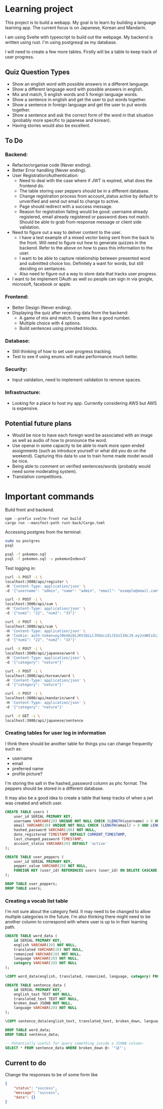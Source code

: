 # Learning project

This project is to build a webapp. My goal is to learn by building a language learning app. The current focus is on Japanese, Korean and Mandarin.

I am using Svelte with typescript to build out the webpage. My backend is written using rust. I'm using postgresql as my database.

I will need to create a few more tables. Firstly will be a table to keep track of user progress.

## Quiz Question Types

-   Show an english word with possible answers in a different language.
-   Show a different language word with possible answers in english.
-   Mix and match, 5 english words and 5 foreign language words.
-   Show a sentence in english and get the user to put words together.
-   Show a sentence in foreign language and get the user to put words together.
-   Show a sentence and ask the correct form of the word in that situation (probably more specific to japanese and korean).
-   Having stories would also be excellent.

## To Do

### Backend:

-   Refactor/organise code (Never ending).
-   Better Error handling (Never ending).
-   User Registration/Authentication:
    -   Need to deal with the case where if JWT is expired, what does the frontend do.
    -   The table storing user peppers should be in a different database.
    -   Change registration process from account_status active by default to unverified and send out email to change to active.
    -   Page should redirect with a success message.
    -   Reason for registration failing would be good: username already registered, email already registered or password does not match. Should be able to grab from response message or client side validation.
-   Need to figure out a way to deliver content to the user.
    -   I have a test example of a mixed vector being sent from the back to the front. Will need to figure out how to generate quizzes in the backend. Refer to the above on how to pass this information to the user.
    -   I want to be able to capture relationship between presented word and submitted choice too. Definitely a want for words, but still deciding on sentances.
    -   Also need to figure out a way to store data that tracks user progress.
-   I want to be implement OAuth as well so people can sign in via google, microsoft, facebook or apple.

### Frontend:

-   Better Design (Never ending).
-   Displaying the quiz after receiving data from the backend:
    -   A game of mix and match. 5 seems like a good number.
    -   Multiple choice with 4 options.
    -   Build sentences using provided blocks.

### Database:

-   Still thinking of how to set user progress tracking.
-   Test to see if using enums will make performance much better.

### Security:

-   Input validation, need to implement validation to remove spaces.

### Infrastructure:

-   Looking for a place to host my app. Currently considering AWS but AWS is expensive.

## Potential future plans

-   Would be nice to have each foreign word be associated with an image as well as audio of how to pronounce the word.
-   Use openai in some capacity to be able to mark more open ended assignments (such as introduce yourself or what did you do on the weekend). Capturing this data to use to train home made model would be nice.
-   Being able to comment on verified sentences/words (probably would need some moderating system).
-   Translation competitions.

# Important commands

Build front and backend.

```
npm --prefix svelte-front run build
cargo run --manifest-path rust-back/Cargo.toml
```

<!--
```SQL
DROP TABLE pokemon;

CREATE TYPE pokemon_type AS ENUM ('Normal', 'Fire', 'Water', 'Electric', 'Grass', 'Ice', 'Fighting', 'Poison', 'Ground', 'Flying', 'Psychic', 'Bug', 'Rock', 'Ghost', 'Dragon', 'Dark', 'Steel', 'Fairy');

view enums in the pg_enum table.

CREATE TABLE pokemon (
  Pokedex_Number INT NOT NULL,
  Name VARCHAR(50) NOT NULL,
  Form VARCHAR(50),
  Type_1 pokemon_type NOT NULL,
  Type_2 pokemon_type,
  Ability_1 VARCHAR(50) NOT NULL,
  Ability_2 VARCHAR(50),
  Hidden_Ability VARCHAR(50),
  HP INT NOT NULL,
  Att INT NOT NULL,
  Def INT NOT NULL,
  SpA INT NOT NULL,
  SpD INT NOT NULL,
  Spe INT NOT NULL,
  Height REAL,
  Weight REAL,
  Pokemon_Image VARCHAR(50) NOT NULL
  );

\COPY pokemon FROM 'PokemonStats.csv' WITH (FORMAT csv, HEADER true);
```
-->

Accessing postgres from the terminal:

```bash
sudo su postgres
psql

psql -f pokemon.sql
psql -f pokemon.sql -v pokemonIndex=5`
```

Test logging in:

```bash
curl -X POST -i \
localhost:3000/api/register \
-H 'Content-Type: application/json' \
-d '{"username": "admin", "name": "admin", "email": "example@email.com", "password":"password"}'

curl -X POST -i \
localhost:3000/api/sum \
-H 'Content-Type: application/json' \
-d '{"num1": "22", "num2": "33"}'

curl -X POST -i \
localhost:3000/api/sum \
-H 'Content-Type: application/json' \
-H 'Cookie: auth-token=eyJ0eXAiOiJKV1QiLCJhbGciOiJIUzI1NiJ9.eyJzdWIiOiIxIiwibmFtZSI6ImFkbWluIiwiaWF0IjoxNzAyMDY3OTM0LCJleHAiOjIwMDAwMDAwMDB9.MGNATq2XT5AZXWDvQMdSfaKAYtMMQhVfTTyIdFyBAmE' \
-d '{"num1": "22", "num2": "33"}'

curl -X POST -i \
localhost:3000/api/japanese/word \
-H 'Content-Type: application/json' \
-d '{"category": "nature"}'

curl -X POST -i \
localhost:3000/api/korean/word \
-H 'Content-Type: application/json' \
-d '{"category": "nature"}'

curl -X POST -i \
localhost:3000/api/mandarin/word \
-H 'Content-Type: application/json' \
-d '{"category": "nature"}'

curl -X GET -i \
localhost:3000/api/japanese/sentence
```

### Creating tables for user log in information

I think there should be another table for things you can change frequently such as:

-   username
-   email
-   preferred name
-   profile picture?

I'm storing the salt in the hashed_password column as phc format. The peppers should be stored in a different database.

It may also be a good idea to create a table that keep tracks of when a jwt was created and which user.

```SQL
CREATE TABLE users (
    user_id SERIAL PRIMARY KEY,
    username VARCHAR(20) UNIQUE NOT NULL CHECK (LENGTH(username) > 0 AND LENGTH(username) < 20),
    email VARCHAR(30) UNIQUE NOT NULL CHECK (LENGTH(email) > 0 AND LENGTH(email) < 30 AND POSITION('@' IN email) > 0),
    hashed_password VARCHAR(100) NOT NULL,
    date_registered TIMESTAMP DEFAULT CURRENT_TIMESTAMP,
    last_changed_password TIMESTAMP,
    account_status VARCHAR(20) DEFAULT 'active'
);

CREATE TABLE user_peppers (
    user_id SERIAL PRIMARY KEY,
    pepper_value VARCHAR(20) NOT NULL,
    FOREIGN KEY (user_id) REFERENCES users (user_id) ON DELETE CASCADE
);

DROP TABLE user_peppers;
DROP TABLE users;
```

### Creating a vocab list table

I'm not sure about the category field. It may need to be changed to allow multiple categories in the future. I'm also thinking there might need to be another column to correspond with where user is up to in their learning path.

```SQL
CREATE TABLE word_data (
    id SERIAL PRIMARY KEY,
    english VARCHAR(20) NOT NULL,
    translated VARCHAR(20) NOT NULL,
    romanized VARCHAR(20) NOT NULL,
    language VARCHAR(20) NOT NULL,
    category VARCHAR(20) NOT NULL
);

\COPY word_data(english, translated, romanized, language, category) FROM 'word_list.csv' DELIMITER ',' CSV HEADER;

CREATE TABLE sentence_data (
    id SERIAL PRIMARY KEY,
    english_text TEXT NOT NULL,
    translated_text TEXT NOT NULL,
    broken_down JSONB NOT NULL,
    language VARCHAR(20) NOT NULL
);

\COPY sentence_data(english_text, translated_text, broken_down, language) FROM 'help.csv' DELIMITER ',' CSV;

DROP TABLE word_data;
DROP TABLE sentence_data;

-- Potentially useful for query something inside a JSONB column:
SELECT * FROM sentence_data WHERE broken_down @> '"は"';
```

## Current to do

Change the responses to be of some form like

```json
{
    "status": "success",
    "message": "success",
    "data": {}
}
```
